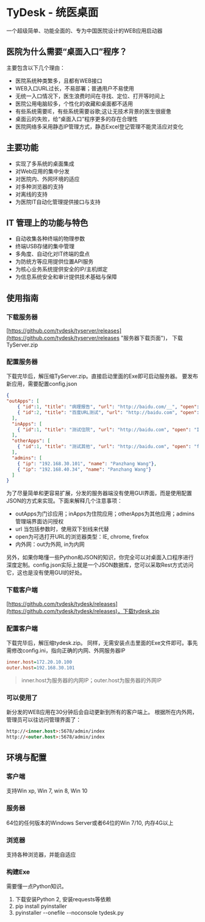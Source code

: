 # TyDesk - 统医桌面
一个超级简单、功能全面的、专为中国医院设计的WEB应用启动器

## 医院为什么需要“桌面入口”程序？
主要包含以下几个理由：

- 医院系统种类繁多，且都有WEB接口
- WEB入口URL过长，不易部署；普通用户不易使用
- 无统一入口情况下，医生浪费时间在寻找、定位、打开等时间上
- 医院公用电脑较多，个性化的收藏和桌面都不适用
- 有些系统需要IE，有些系统需要谷歌;这让无技术背景的医生很疲惫
- 桌面云的失败，给“桌面入口”程序更多的存在合理性
- 医院网络多采用静态IP管理方式，静态Excel登记管理不能灵活应对变化

## 主要功能
- 实现了多系统的桌面集成
- 对Web应用的集中分发
- 对医院内、外网环境的适应
- 对多种浏览器的支持
- 对离线的支持
- 为医院IT自动化管理提供接口与支持

## IT 管理上的功能与特色
- 自动收集各种终端的物理参数
- 终端USB存储的集中管理
- 多角度、自动化对IT终端的盘点
- 为防统方等应用提供位置API服务
- 为核心业务系统提供安全的IP/主机绑定
- 为信息系统安全和审计提供技术基础与保障

## 使用指南

### 下载服务器
[https://github.com/tydesk/tyserver/releases](https://github.com/tydesk/tyserver/releases "服务器下载页面")， 下载TyServer.zip

### 配置服务器
下载完毕后，解压缩TyServer.zip。直接启动里面的Exe即可启动服务器。 要发布新应用，需要配置config.json


```json
{
"outApps": [
    { "id":1, "title": "病理报告", "url": "http://baidu.com/__", "open": "chrome", "net": "out"},
    { "id":2, "title": "百度URL测试", "url": "http://baidu.com", "open": "chrome", "net": "in"}
  ],
  "inApps": [
    { "id":1, "title": "测试住院", "url": "http://baidu.com", "open": "IE", "net": "in"}
  ],
  "otherApps": [
    { "id":1, "title": "测试其他", "url": "http://baidu.com", "open": "firefox", "net": "out"}
  ],
  "admins": [
    { "ip": "192.168.30.101", "name": "Panzhang Wang"},
    { "ip": "192.168.40.34", "name": "Panzhang Wang"}
  ]
}
```

为了尽量简单和更容易扩展，分发的服务器端没有使用GUI界面，而是使用配置JSON的方式来实现。下面来解释几个注意事项：
- outApps为门诊应用；inApps为住院应用；otherApps为其他应用；admins管理端界面访问授权
- url 当包括参数时，使用双下划线来代替
- open为可选打开URL的浏览器类型：IE, chrome, firefox
- 内外网：out为外网, in为内网

另外，如果你略懂一些Python和JSON的知识，你完全可以对桌面入口程序进行深度定制。config.json实际上就是一个JSON数据库，您可以采取Rest方式访问它，这也是没有使用GUI的好处。

### 下载客户端
[https://github.com/tydesk/tydesk/releases](https://github.com/tydesk/tydesk/releases)，下载tydesk.zip

### 配置客户端
下载完毕后，解压缩tydesk.zip。 同样，无需安装点击里面的Exe文件即可。事先需修改config.ini，指向正确的内网、外网服务器IP
```ini
inner.host=172.20.10.100
outer.host=192.168.30.101
```
> inner.host为服务器的内网IP；outer.host为服务器的外网IP

### 可以使用了
新分发的WEB应用在30分钟后会自动更新到所有的客户端上。 根据所在内外网，管理员可以往访问管理界面了：
```html
http://<inner.host>:5678/admin/index
http://<outer.host>:5678/admin/index
```

## 环境与配置

### 客户端
支持Win xp, Win 7, win 8, Win 10

### 服务器
64位的任何版本的Windows Server或者64位的Win 7/10, 内存4G以上

### 浏览器
支持各种浏览器，并能自适应

### 构建Exe
需要懂一点Python知识。

1. 下载安装Python 2, 安装requests等依赖
2. pip install pyinstaller
3. pyinstaller --onefile --noconsole tydesk.py




